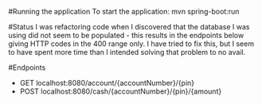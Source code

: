 #Running the application
To start the application:
mvn spring-boot:run


#Status
I was refactoring code when I discovered that the database I was using
did not seem to be populated - this results in the endpoints below
giving HTTP codes in the 400 range only. I have tried to fix this, but I
seem to have spent more time than I intended solving that problem to no avail.

#Endpoints
* GET localhost:8080/account/{accountNumber}/{pin}
* POST localhost:8080/cash/{accountNumber}/{pin}/{amount}
